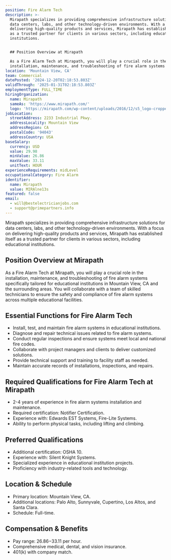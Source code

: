```yaml
---
position: Fire Alarm Tech
description: >-
  Mirapath specializes in providing comprehensive infrastructure solutions for
  data centers, labs, and other technology-driven environments. With a focus on
  delivering high-quality products and services, Mirapath has established itself
  as a trusted partner for clients in various sectors, including educational
  institutions.


  ## Position Overview at Mirapath

  As a Fire Alarm Tech at Mirapath, you will play a crucial role in the
  installation, maintenance, and troubleshooting of fire alarm systems spec...
location: 'Mountain View, CA'
team: Commercial
datePosted: '2024-12-20T02:18:53.803Z'
validThrough: '2025-01-31T02:18:53.803Z'
employmentType: FULL_TIME
hiringOrganization:
  name: Mirapath
  sameAs: 'https://www.mirapath.com/'
  logo: 'https://mirapath.com/wp-content/uploads/2016/12/s5_logo-cropped.png'
jobLocation:
  streetAddress: 2233 Industrial Pkwy.
  addressLocality: Mountain View
  addressRegion: CA
  postalCode: '94043'
  addressCountry: USA
baseSalary:
  currency: USD
  value: 29.98
  minValue: 26.86
  maxValue: 33.11
  unitText: HOUR
experienceRequirements: midLevel
occupationalCategory: Fire Alarm
identifier:
  name: Mirapath
  value: MIRAlne13s
featured: false
email:
  - will@bestelectricianjobs.com
  - support@primepartners.info
---
```




Mirapath specializes in providing comprehensive infrastructure solutions for data centers, labs, and other technology-driven environments. With a focus on delivering high-quality products and services, Mirapath has established itself as a trusted partner for clients in various sectors, including educational institutions.

## Position Overview at Mirapath
As a Fire Alarm Tech at Mirapath, you will play a crucial role in the installation, maintenance, and troubleshooting of fire alarm systems specifically tailored for educational institutions in Mountain View, CA and the surrounding areas. You will collaborate with a team of skilled technicians to ensure the safety and compliance of fire alarm systems across multiple educational facilities.

## Essential Functions for Fire Alarm Tech
- Install, test, and maintain fire alarm systems in educational institutions.
- Diagnose and repair technical issues related to fire alarm systems.
- Conduct regular inspections and ensure systems meet local and national fire codes.
- Collaborate with project managers and clients to deliver customized solutions.
- Provide technical support and training to facility staff as needed.
- Maintain accurate records of installations, inspections, and repairs.

## Required Qualifications for Fire Alarm Tech at Mirapath
- 2-4 years of experience in fire alarm systems installation and maintenance.
- Required certification: Notifier Certification.
- Experience with: Edwards EST Systems, Fire-Lite Systems.
- Ability to perform physical tasks, including lifting and climbing.

## Preferred Qualifications
- Additional certification: OSHA 10.
- Experience with: Silent Knight Systems.
- Specialized experience in educational institution projects.
- Proficiency with industry-related tools and technology.

## Location & Schedule
- Primary location: Mountain View, CA.
- Additional locations: Palo Alto, Sunnyvale, Cupertino, Los Altos, and Santa Clara.
- Schedule: Full-time.

## Compensation & Benefits
- Pay range: $26.86-$33.11 per hour.
- Comprehensive medical, dental, and vision insurance.
- 401(k) with company match.